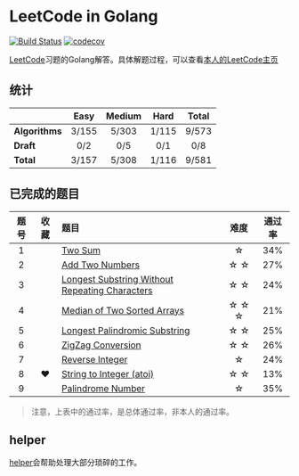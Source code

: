 # LeetCode in Golang 
[![Build Status](https://www.travis-ci.org/aQuaYi/LeetCode-in-Golang.svg?branch=master)](https://www.travis-ci.org/aQuaYi/LeetCode-in-Golang)
[![codecov](https://codecov.io/gh/aQuaYi/LeetCode-in-Golang/branch/master/graph/badge.svg)](https://codecov.io/gh/aQuaYi/LeetCode-in-Golang)

[LeetCode](leetcode.com)习题的Golang解答。具体解题过程，可以查看[本人的LeetCode主页](https://leetcode.com/aQuaYi/)


## 统计
||Easy|Medium|Hard|Total|
|:--|:--:|:--:|:--:|:--:|
|**Algorithms**|3/155|5/303|1/115|9/573|
|**Draft**|0/2|0/5|0/1|0/8|
|**Total**|3/157|5/308|1/116|9/581|


## 已完成的题目
|题号|收藏|题目|难度|通过率|
|:-:|:-:|:-- | :-: | :-: |
|1||[Two Sum](./algorithms/0001.two-sum)|☆|34%|
|2||[Add Two Numbers](./algorithms/0002.add-two-numbers)|☆ ☆|27%|
|3||[Longest Substring Without Repeating Characters](./algorithms/0003.longest-substring-without-repeating-characters)|☆ ☆|24%|
|4||[Median of Two Sorted Arrays](./algorithms/0004.median-of-two-sorted-arrays)|☆ ☆ ☆|21%|
|5||[Longest Palindromic Substring](./algorithms/0005.longest-palindromic-substring)|☆ ☆|25%|
|6||[ZigZag Conversion](./algorithms/0006.zigzag-conversion)|☆ ☆|26%|
|7||[Reverse Integer](./algorithms/0007.reverse-integer)|☆|24%|
|8|❤|[String to Integer (atoi)](./algorithms/0008.string-to-integer-atoi)|☆ ☆|13%|
|9||[Palindrome Number](./algorithms/0009.palindrome-number)|☆|35%|

>注意，上表中的通过率，是总体通过率，非本人的通过率。

## helper
[helper](./helper)会帮助处理大部分琐碎的工作。

